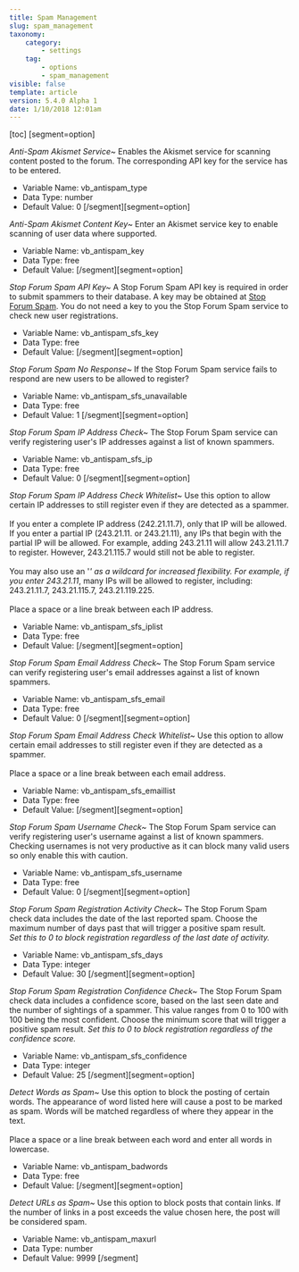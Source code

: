 ```yaml
---
title: Spam Management
slug: spam_management
taxonomy:
    category:
        - settings
    tag:
        - options
        - spam_management
visible: false
template: article
version: 5.4.0 Alpha 1
date: 1/10/2018 12:01am
---
```


[toc]
[segment=option]

*Anti-Spam Akismet Service~*
Enables the Akismet service for scanning content posted to the forum. The corresponding API key for the service has to be entered.



- Variable Name: vb_antispam_type
- Data Type: number
- Default Value: 0
[/segment][segment=option]

*Anti-Spam Akismet Content Key~*
Enter an Akismet service key to enable scanning of user data where supported.



- Variable Name: vb_antispam_key
- Data Type: free
- Default Value: 
[/segment][segment=option]

*Stop Forum Spam API Key~*
A Stop Forum Spam API key is required in order to submit spammers to their database. A key may be obtained at <a href="http://www.stopforumspam.com">Stop Forum Spam</a>. You do not need a key to you the Stop Forum Spam service to check new user registrations.



- Variable Name: vb_antispam_sfs_key
- Data Type: free
- Default Value: 
[/segment][segment=option]

*Stop Forum Spam No Response~*
If the Stop Forum Spam service fails to respond are new users to be allowed to register?



- Variable Name: vb_antispam_sfs_unavailable
- Data Type: free
- Default Value: 1
[/segment][segment=option]

*Stop Forum Spam IP Address Check~*
The Stop Forum Spam service can verify registering user's IP addresses against a list of known spammers.



- Variable Name: vb_antispam_sfs_ip
- Data Type: free
- Default Value: 0
[/segment][segment=option]

*Stop Forum Spam IP Address Check Whitelist~*
Use this option to allow certain IP addresses to still register even if they are detected as a spammer.
<br /><br />
If you enter a complete IP address (242.21.11.7), only that IP will be allowed.
If you enter a partial IP (243.21.11. or 243.21.11), any IPs that begin with the partial IP will be allowed. For example, adding 243.21.11 will allow 243.21.11.7 to register. However, 243.21.115.7 would still not be able to register.
<br /><br />
You may also use an '*' as a wildcard for increased flexibility. For example, if you enter 243.21.11*, many IPs will be allowed to register, including: 243.21.11.7, 243.21.115.7, 243.21.119.225.
<br /><br />
Place a space or a line break between each IP address.



- Variable Name: vb_antispam_sfs_iplist
- Data Type: free
- Default Value: 
[/segment][segment=option]

*Stop Forum Spam Email Address Check~*
The Stop Forum Spam service can verify registering user's email addresses against a list of known spammers.



- Variable Name: vb_antispam_sfs_email
- Data Type: free
- Default Value: 0
[/segment][segment=option]

*Stop Forum Spam Email Address Check Whitelist~*
Use this option to allow certain email addresses to still register even if they are detected as a spammer.
<br /><br />
Place a space or a line break between each email address.



- Variable Name: vb_antispam_sfs_emaillist
- Data Type: free
- Default Value: 
[/segment][segment=option]

*Stop Forum Spam Username Check~*
The Stop Forum Spam service can verify registering user's username against a list of known spammers.  Checking usernames is not very productive as it can block many valid users so only enable this with caution.



- Variable Name: vb_antispam_sfs_username
- Data Type: free
- Default Value: 0
[/segment][segment=option]

*Stop Forum Spam Registration Activity Check~*
The Stop Forum Spam check data includes the date of the last reported spam. Choose the maximum number of days past that will trigger a positive spam result.<br /><dfn>Set this to 0 to block registration regardless of the last date of activity.</dfn>



- Variable Name: vb_antispam_sfs_days
- Data Type: integer
- Default Value: 30
[/segment][segment=option]

*Stop Forum Spam Registration Confidence Check~*
The Stop Forum Spam check data includes a confidence score, based on the last seen date and the number of sightings of a spammer. This value ranges from 0 to 100 with 100 being the most confident.  Choose the minimum score that will trigger a positive spam result.
<dfn>Set this to 0 to block registration regardless of the confidence score.</dfn>



- Variable Name: vb_antispam_sfs_confidence
- Data Type: integer
- Default Value: 25
[/segment][segment=option]

*Detect Words as Spam~*
Use this option to block the posting of certain words. The appearance of word listed here will cause a post to be marked as spam. Words will be matched regardless of where they appear in the text.
<br /><br />
Place a space or a line break between each word and enter all words in lowercase.



- Variable Name: vb_antispam_badwords
- Data Type: free
- Default Value: 
[/segment][segment=option]

*Detect URLs as Spam~*
Use this option to block posts that contain links. If the number of links in a post exceeds the value chosen here, the post will be considered spam.



- Variable Name: vb_antispam_maxurl
- Data Type: number
- Default Value: 9999
[/segment]